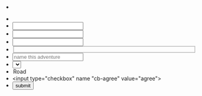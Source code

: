 * <div>
* <Label>
* <Input type ="name" name="">
* <Input Type ="email" name= "email">
* <Input Type ="password" name= "password">
* <Fieldset>
* <input type= "text" name="adv-name" placeholder="name this adventure">
* <select name="bike">
* <option value="road">Road</option>
* <input type="checkbox" name "cb-agree" value="agree">
* <button type="submit">submit</button>
